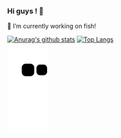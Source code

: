 ### Hi guys ! 👋
🔭 I’m currently working on fish!

[![Anurag's github stats](https://github-readme-stats.vercel.app/api?username=zhijiejia)](https://github.com/anuraghazra/github-readme-stats)
[![Top Langs](https://github-readme-stats.vercel.app/api/top-langs/?username=zhijiejia&layout=compact)](https://github.com/anuraghazra/github-readme-stats)

![Snake animation](https://github.com/JeroenKnoops/JeroenKnoops/blob/output/github-contribution-grid-snake.svg)

<!--
**zhijiejia/zhijiejia** is a ✨ _special_ ✨ repository because its `README.md` (this file) appears on your GitHub profile.

Here are some ideas to get you started:

- 🔭 I’m currently working on ...
- 🌱 I’m currently learning ...
- 👯 I’m looking to collaborate on ...
- 🤔 I’m looking for help with ...
- 💬 Ask me about ...
- 📫 How to reach me: ...
- 😄 Pronouns: ...
- ⚡ Fun fact: ...
-->
